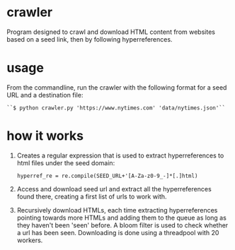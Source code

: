# crawler
Program designed to crawl and download HTML content from websites based on a seed link, then by following hyperreferences.

# usage
From the commandline, run the crawler with the following format for a seed URL and a destination file:

    ``$ python crawler.py 'https://www.nytimes.com' 'data/nytimes.json'``

# how it works
   1. Creates a regular expression that is used to extract hyperreferences to html files under the seed domain:

        ``hyperref_re = re.compile(SEED_URL+'[A-Za-z0-9_-]*[.]html)``

   2. Access and download seed url and extract all the hyperreferences found there, creating a first list of urls to work with.

   3. Recursively download HTMLs, each time extracting hyperreferences pointing towards more HTMLs and adding them to the queue as long as they haven't been 'seen' before. A bloom filter is used to check whether a url has been seen. Downloading is done using a threadpool with 20 workers.
